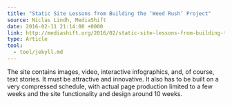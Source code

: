 ```yaml
---
title: "Static Site Lessons from Building the ‘Weed Rush’ Project"
source: Niclas Lindh, MediaShift
date: 2016-02-11 21:14:00 +0000
link: http://mediashift.org/2016/02/static-site-lessons-from-building-the-weed-rush-project/
type: Article
tool:
  - tool/jekyll.md
---
```

The site contains images, video, interactive infographics, and, of course, text stories. It must be attractive and innovative. It also has to be built on a very compressed schedule, with actual page production limited to a few weeks and the site functionality and design around 10 weeks.





